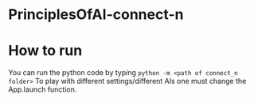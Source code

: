 ﻿# PrinciplesOfAI-connect-n

# How to run
You can run the python code by typing `python -m <path of connect_n folder>`
To play with different settings/different AIs one must change the App.launch function.